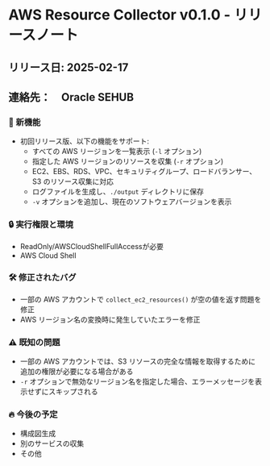 # AWS Resource Collector v0.1.0 - リリースノート  
## リリース日: 2025-02-17  
## 連絡先：　Oracle SEHUB

### 🚀 新機能  
- 初回リリース版、以下の機能をサポート:  
  - すべての AWS リージョンを一覧表示 (`-l` オプション)  
  - 指定した AWS リージョンのリソースを収集 (`-r` オプション)  
  - EC2、EBS、RDS、VPC、セキュリティグループ、ロードバランサー、S3 のリソース収集に対応  
  - ログファイルを生成し、`./output` ディレクトリに保存  
  - `-v` オプションを追加し、現在のソフトウェアバージョンを表示  

### 🔒  実行権限と環境
- ReadOnly/AWSCloudShellFullAccessが必要
- AWS Cloud Shell
### 🛠 修正されたバグ  
- 一部の AWS アカウントで `collect_ec2_resources()` が空の値を返す問題を修正  
- AWS リージョン名の変換時に発生していたエラーを修正  

### ⚠ 既知の問題  
- 一部の AWS アカウントでは、S3 リソースの完全な情報を取得するために追加の権限が必要になる場合がある  
- `-r` オプションで無効なリージョン名を指定した場合、エラーメッセージを表示せずにスキップされる  

### 🔥 今後の予定  
- 構成図生成  
- 別のサービスの収集  
- その他  